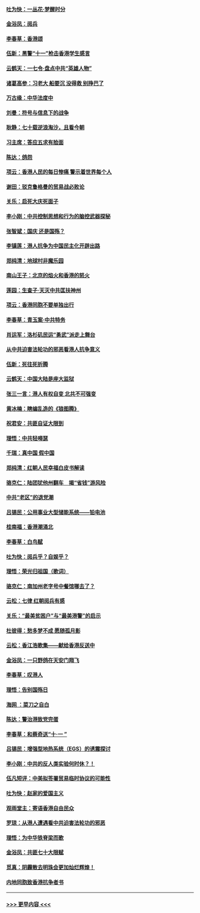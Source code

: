 #### [吐为快：一丛花‧梦醒时分](../pages/nsc993/n11567491.md?t=10041322) 
#### [金浴凤：阅兵](../pages/nsc993/n11567454.md?t=10041322) 
#### [李春草：香港颂](../pages/nsc993/n11567444.md?t=10041322) 
#### [伍新：黑警“十一”枪击香港学生感言](../pages/nsc993/n11567426.md?t=10041322) 
#### [云鹤天：一七令‧盘点中共“英雄人物”](../pages/nsc993/n11567091.md?t=10041322) 
#### [诸葛高参：习老大 船要沉 没得救 别挣巴了](../pages/nsc993/n11566976.md?t=10041322) 
#### [万古缘：中华法度中](../pages/nsc993/n11566726.md?t=10041322) 
#### [刘曼：符号与信息下的战争](../pages/nsc993/n11564655.md?t=10041322) 
#### [耿静：七十载逆浪淘沙，且看今朝](../pages/nsc993/n11564520.md?t=10041322) 
#### [习主席：答应五求有脸面](../pages/nsc993/n11563953.md?t=10041322) 
#### [陈达：鸽怨](../pages/nsc993/n11561879.md?t=10041322) 
#### [项云：香港人民的每日惨痛  警示着世界每个人](../pages/nsc993/n11559273.md?t=10041322) 
#### [谢田：驳克鲁格曼的贸易战必败论](../pages/nsc993/n11555840.md?t=10041322) 
#### [关乐：启死大庆死面子](../pages/nsc993/n11556823.md?t=10041322) 
#### [李小刚：中共控制思想和行为的脑控武器探秘](../pages/nsc993/n11556776.md?t=10041322) 
#### [张智斌：国庆  还是国殇？](../pages/nsc993/n11556617.md?t=10041322) 
#### [李镇莲：港人抗争为中国民主化开辟出路](../pages/nsc993/n11556570.md?t=10041322) 
#### [郑纯清：地球村非魔乐园](../pages/nsc993/n11555415.md?t=10041322) 
#### [南山王子：北京的焰火和香港的怒火](../pages/nsc993/n11555318.md?t=10041322) 
#### [莲园：生查子·天灭中共匡扶神州](../pages/nsc993/n11555302.md?t=10041322) 
#### [项云：香港同胞不要单独出行](../pages/nsc993/n11555276.md?t=10041322) 
#### [李春草：青玉案‧中共特务](../pages/nsc993/n11552356.md?t=10041322) 
#### [肖运军：洛杉矶民运“勇武”派走上舞台](../pages/nsc993/n11551595.md?t=10041322) 
#### [从中共迫害法轮功的邪恶看港人抗争意义](../pages/nsc993/n11540858.md?t=10041322) 
#### [伍新：死往死折腾](../pages/nsc993/n11550174.md?t=10041322) 
#### [云鹤天：中国大陆是座大监狱](../pages/nsc993/n11550155.md?t=10041322) 
#### [张三一言：港人有权自变 北共不可强变](../pages/nsc993/n11550132.md?t=10041322) 
#### [黄冰楠：瞎编乱造的《狼图腾》](../pages/nsc993/n11550082.md?t=10041322) 
#### [祝君安：共匪自证大限到](../pages/nsc993/n11550041.md?t=10041322) 
#### [理悟：中共轻嘚瑟](../pages/nsc993/n11547978.md?t=10041322) 
#### [千瑞：真中国 假中国](../pages/nsc993/n11547865.md?t=10041322) 
#### [郑纯清：红朝人民幸福白皮书解读](../pages/nsc993/n11547499.md?t=10041322) 
#### [骆克仁：陆团犹他州翻车　揭“省钱”游风险](../pages/nsc993/n11546977.md?t=10041322) 
#### [中共“老区”的退党潮](../pages/nsc993/n11545995.md?t=10041322) 
#### [吕锡民：公用事业大型储能系统——铅电池](../pages/nsc993/n11545701.md?t=10041322) 
#### [桂南福：香港潮涌北](../pages/nsc993/n11545682.md?t=10041322) 
#### [李春草：白鸟赋](../pages/nsc993/n11545663.md?t=10041322) 
#### [吐为快：阅兵乎？自娱乎？](../pages/nsc993/n11545625.md?t=10041322) 
#### [理悟：荣光归祖国（歌词）](../pages/nsc993/n11545616.md?t=10041322) 
#### [骆克仁：南加州老字号中餐馆哪去了？](../pages/nsc993/n11545120.md?t=10041322) 
#### [云松：七律 红朝阅兵有感](../pages/nsc993/n11542394.md?t=10041322) 
#### [关乐：“最美贫困户”与“最美港警”的启示](../pages/nsc993/n11542252.md?t=10041322) 
#### [杜彼得：愁多梦不成 愿随孤月影](../pages/nsc993/n11540296.md?t=10041322) 
#### [云松：香江浩歌集——献给香港反送中](../pages/nsc993/n11540149.md?t=10041322) 
#### [金浴凤：一只野鸽在天安门翔飞](../pages/nsc993/n11540280.md?t=10041322) 
#### [李春草：叹港人](../pages/nsc993/n11540119.md?t=10041322) 
#### [理悟：告别国殇日](../pages/nsc993/n11539610.md?t=10041322) 
#### [海网 ：菜刀之自白](../pages/nsc993/n11539597.md?t=10041322) 
#### [陈达：警治港致党完蛋](../pages/nsc993/n11538127.md?t=10041322) 
#### [李春草：和蔡奇送“十·一 ”](../pages/nsc993/n11537810.md?t=10041322) 
#### [吕锡民：增强型地热系统（EGS）的诱震探讨](../pages/nsc993/n11537765.md?t=10041322) 
#### [李小刚：中共的反人类实验何时休？！](../pages/nsc993/n11537669.md?t=10041322) 
#### [伍凡短评：中美拟签署贸易临时协议的可能性](../pages/nsc993/n11536773.md?t=10041322) 
#### [吐为快：赵家的爱国主义](../pages/nsc993/n11536750.md?t=10041322) 
#### [观雨堂主：寄语香港自由民众](../pages/nsc993/n11536735.md?t=10041322) 
#### [罗琼：从港人遭遇看中共迫害法轮功的邪恶](../pages/nsc993/n11507862.md?t=10041322) 
#### [理悟：为中华铁脊梁而歌](../pages/nsc993/n11534458.md?t=10041322) 
#### [金浴凤：共匪七十大限赋](../pages/nsc993/n11534434.md?t=10041322) 
#### [觅真：阴霾散去明珠会更加灿烂辉煌！](../pages/nsc993/n11531858.md?t=10041322) 
#### [内地同胞致香港抗争者书](../pages/nsc993/n11531645.md?t=10041322) 

----
#### [ >>> 更早内容 <<< ](../indexes/nsc993-earlier.md)
